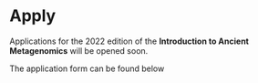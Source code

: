 # Apply

Applications for the 2022 edition of the **Introduction to Ancient Metagenomics** will be opened soon.

The application form can be found below

